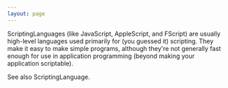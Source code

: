 ```yaml
---
layout: page
---
```




ScriptingLanguages (like JavaScript, AppleScript, and FScript) are usually high-level languages used primarily for (you guessed it) scripting. They make it easy to make simple programs, although they're not generally fast enough for use in application programming (beyond making your application scriptable).

See also ScriptingLanguage.
